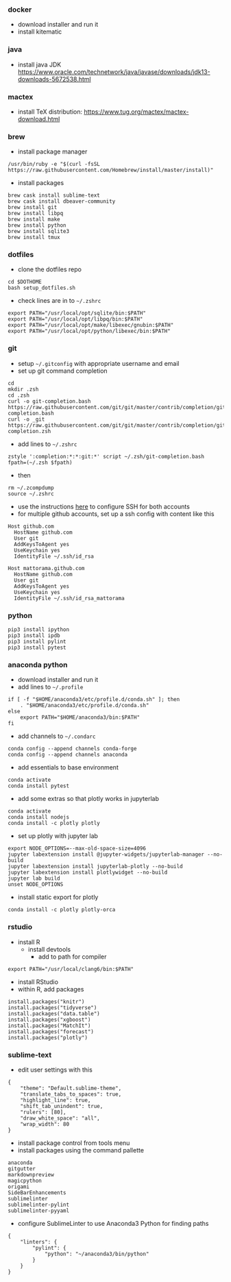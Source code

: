 
### docker

* download installer and run it
* install kitematic

### java

* install java JDK
https://www.oracle.com/technetwork/java/javase/downloads/jdk13-downloads-5672538.html

### mactex

* install TeX distribution:
https://www.tug.org/mactex/mactex-download.html

### brew

* install package manager

```
/usr/bin/ruby -e "$(curl -fsSL https://raw.githubusercontent.com/Homebrew/install/master/install)"
```

* install packages

```
brew cask install sublime-text
brew cask install dbeaver-community
brew install git
brew install libpq
brew install make
brew install python
brew install sqlite3
brew install tmux
```

### dotfiles

* clone the dotfiles repo

```
cd $DOTHOME
bash setup_dotfiles.sh
```

* check lines are in to `~/.zshrc`

```
export PATH="/usr/local/opt/sqlite/bin:$PATH"
export PATH="/usr/local/opt/libpq/bin:$PATH"
export PATH="/usr/local/opt/make/libexec/gnubin:$PATH"
export PATH="/usr/local/opt/python/libexec/bin:$PATH"
```

### git

* setup `~/.gitconfig` with appropriate username and email
* set up git command completion

```
cd
mkdir .zsh
cd .zsh
curl -o git-completion.bash https://raw.githubusercontent.com/git/git/master/contrib/completion/git-completion.bash
curl -o _git https://raw.githubusercontent.com/git/git/master/contrib/completion/git-completion.zsh
```

* add lines to `~/.zshrc`

```
zstyle ':completion:*:*:git:*' script ~/.zsh/git-completion.bash
fpath=(~/.zsh $fpath)
```

* then

```
rm ~/.zcompdump
source ~/.zshrc
```

* use the instructions [here](https://mattorama.github.io/vernix/git/2016/06/23/two-github-accounts.html) to configure SSH for both accounts
* for multiple github accounts, set up a ssh config with content like this

```
Host github.com
  HostName github.com
  User git
  AddKeysToAgent yes
  UseKeychain yes
  IdentityFile ~/.ssh/id_rsa

Host mattorama.github.com
  HostName github.com
  User git
  AddKeysToAgent yes
  UseKeychain yes
  IdentityFile ~/.ssh/id_rsa_mattorama
```

### python

```
pip3 install ipython
pip3 install ipdb
pip3 install pylint
pip3 install pytest
```

### anaconda python

* download installer and run it
* add lines to `~/.profile`

```
if [ -f "$HOME/anaconda3/etc/profile.d/conda.sh" ]; then
    . "$HOME/anaconda3/etc/profile.d/conda.sh"
else
    export PATH="$HOME/anaconda3/bin:$PATH"
fi
```

* add channels to `~/.condarc`

```
conda config --append channels conda-forge
conda config --append channels anaconda
```

* add essentials to base environment

```
conda activate
conda install pytest
```

* add some extras so that plotly works in jupyterlab

```
conda activate
conda install nodejs
conda install -c plotly plotly
```

* set up plotly with jupyter lab

```
export NODE_OPTIONS=--max-old-space-size=4096
jupyter labextension install @jupyter-widgets/jupyterlab-manager --no-build
jupyter labextension install jupyterlab-plotly --no-build
jupyter labextension install plotlywidget --no-build
jupyter lab build
unset NODE_OPTIONS
```

* install static export for plotly

```
conda install -c plotly plotly-orca
```

### rstudio

* install R
  * install devtools
    * add to path for compiler

```
export PATH="/usr/local/clang6/bin:$PATH"
```

* install RStudio
* within R, add packages

```
install.packages("knitr")
install.packages("tidyverse")
install.packages("data.table")
install.packages("xgboost")
install.packages("MatchIt")
install.packages("forecast")
install.packages("plotly")
```

### sublime-text

* edit user settings with this

```
{
    "theme": "Default.sublime-theme",
    "translate_tabs_to_spaces": true,
    "highlight_line": true,
    "shift_tab_unindent": true,
    "rulers": [80],
    "draw_white_space": "all",
    "wrap_width": 80
}
```

* install package control from tools menu
* install packages using the command pallette

```
anaconda
gitgutter
markdownpreview
magicpython
origami
SideBarEnhancements
sublimelinter
sublimelinter-pylint
sublimelinter-pyyaml
```

* configure SublimeLinter to use Anaconda3 Python for finding paths

```
{
    "linters": {
        "pylint": {
            "python": "~/anaconda3/bin/python"
        }
    }
}
```